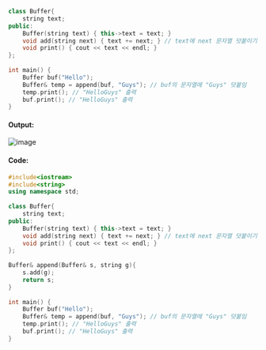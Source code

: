 ```cpp
class Buffer{
    string text;
public:
    Buffer(string text) { this->text = text; }
    void add(string next) { text += next; } // text에 next 문자열 덧붙이기 
    void print() { cout << text << endl; }
};
 
int main() {
    Buffer buf("Hello");
    Buffer& temp = append(buf, "Guys"); // buf의 문자열에 "Guys" 덧붙임 
    temp.print(); // "HelloGuys" 출력
    buf.print(); // "HelloGuys" 출력
}

```

#### **Output:**
![image](https://img1.daumcdn.net/thumb/R1280x0/?scode=mtistory2&fname=https%3A%2F%2Fk.kakaocdn.net%2Fdn%2FFkQMA%2FbtqCrOpIfWQ%2FzLQmq3pSBg3CMviWgBQx71%2Fimg.png)

#### **Code:**
```cpp
#include<iostream>
#include<string>
using namespace std;
 
class Buffer{
    string text;
public:
    Buffer(string text) { this->text = text; }
    void add(string next) { text += next; } // text에 next 문자열 덧붙이기 
    void print() { cout << text << endl; }
};
 
Buffer& append(Buffer& s, string g){
    s.add(g);
    return s;
}
 
int main() {
    Buffer buf("Hello");
    Buffer& temp = append(buf, "Guys"); // buf의 문자열에 "Guys" 덧붙임 
    temp.print(); // "HelloGuys" 출력
    buf.print(); // "HelloGuys" 출력
}
```
